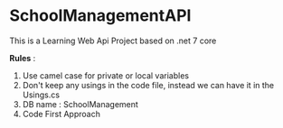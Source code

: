 # SchoolManagementAPI

This is a Learning Web Api Project based on .net 7 core


**Rules** : 
1. Use camel case for private or local variables
2. Don't keep any usings in the code file, instead we can have it in the Usings.cs
3. DB name : SchoolManagement
4. Code First Approach
